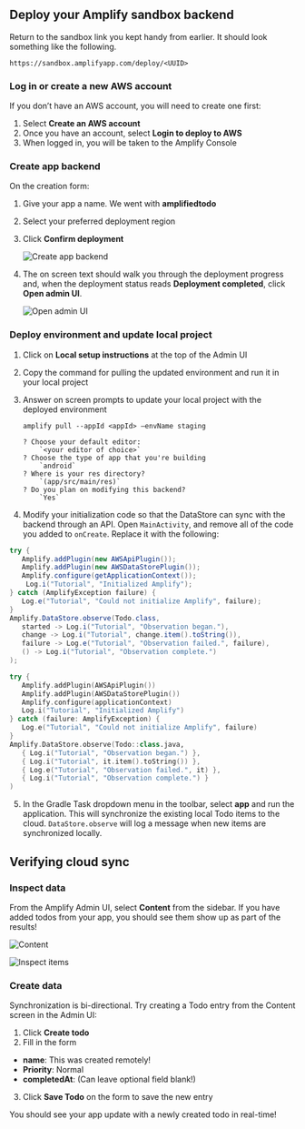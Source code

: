 ## Deploy your Amplify sandbox backend

Return to the sandbox link you kept handy from earlier. It should look something like the following.

```
https://sandbox.amplifyapp.com/deploy/<UUID>
```

### Log in or create a new AWS account

If you don’t have an AWS account, you will need to create one first:
1. Select **Create an AWS account**
2. Once you have an account, select **Login to deploy to AWS**
3. When logged in, you will be taken to the Amplify Console

### Create app backend
On the creation form:
<!-- // spell-checker: disable-next-line -->
1. Give your app a name. We went with **amplifiedtodo**
2. Select your preferred deployment region
3. Click **Confirm deployment**

    ![Create app backend](~/images/lib/getting-started/android/connect-to-cloud-create-app-backend.png)

4. The on screen text should walk you through the deployment progress and, when the deployment status reads **Deployment completed**, click **Open admin UI**.

    ![Open admin UI](~/images/lib/getting-started/android/connect-to-cloud-open-admin-ui.png)

### Deploy environment and update local project

1. Click on **Local setup instructions** at the top of the Admin UI
2. Copy the command for pulling the updated environment and run it in your local project
3. Answer on screen prompts to update your local project with the deployed environment

    ```
    amplify pull --appId <appId> —envName staging

    ? Choose your default editor:
        `<your editor of choice>`
    ? Choose the type of app that you're building
        `android`
    ? Where is your res directory?
        `(app/src/main/res)`
    ? Do you plan on modifying this backend?
        `Yes`
    ```
   
4. Modify your initialization code so that the DataStore can sync with the backend through an API. Open `MainActivity`, and remove all of the code you added to `onCreate`. Replace it with the following:

   <amplify-block-switcher>
  <amplify-block name="Java">

   ```java
  try {
      Amplify.addPlugin(new AWSApiPlugin());
      Amplify.addPlugin(new AWSDataStorePlugin());
      Amplify.configure(getApplicationContext());
       Log.i("Tutorial", "Initialized Amplify");
  } catch (AmplifyException failure) {
      Log.e("Tutorial", "Could not initialize Amplify", failure);
  }
   Amplify.DataStore.observe(Todo.class,
      started -> Log.i("Tutorial", "Observation began."),
      change -> Log.i("Tutorial", change.item().toString()),
      failure -> Log.e("Tutorial", "Observation failed.", failure),
      () -> Log.i("Tutorial", "Observation complete.")
  );
  ```

   </amplify-block>

   <amplify-block name="Kotlin">

   ```kotlin
  try {
      Amplify.addPlugin(AWSApiPlugin())
      Amplify.addPlugin(AWSDataStorePlugin())
      Amplify.configure(applicationContext)
      Log.i("Tutorial", "Initialized Amplify")
  } catch (failure: AmplifyException) {
      Log.e("Tutorial", "Could not initialize Amplify", failure)
  }
   Amplify.DataStore.observe(Todo::class.java,
      { Log.i("Tutorial", "Observation began.") },
      { Log.i("Tutorial", it.item().toString()) },
      { Log.e("Tutorial", "Observation failed.", it) },
      { Log.i("Tutorial", "Observation complete.") }
  )
  ```

   </amplify-block>
  </amplify-block-switcher>

5. In the Gradle Task dropdown menu in the toolbar, select **app** and run the application. This will synchronize the existing local Todo items to the cloud. `DataStore.observe` will log a message when new items are synchronized locally.


## Verifying cloud sync

### Inspect data

From the Amplify Admin UI, select **Content** from the sidebar. If you have added todos from your app, you should see them show up as part of the results!

![Content](~/images/lib/getting-started/android/add-api-verify-sync-sidebar.png)

![Inspect items](~/images/lib/getting-started/android/add-api-verify-sync-inspect-items.png)

### Create data

Synchronization is bi-directional. Try creating a Todo entry from the Content screen in the Admin UI:
1. Click **Create todo**
2. Fill in the form
  - **name**: This was created remotely!
  - **Priority**: Normal
  - **completedAt**: (Can leave optional field blank!)
3. Click **Save Todo** on the form to save the new entry

You should see your app update with a newly created todo in real-time!